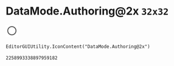 # DataMode.Authoring@2x `32x32`
<img src="/img/DataMode.Authoring@2x.png" width=32 height=32>

``` CSharp
EditorGUIUtility.IconContent("DataMode.Authoring@2x")
```
```
2258993338897959182
```
